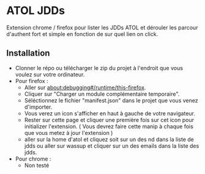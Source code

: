 # ATOL JDDs

Extension chrome / firefox pour lister les JDDs ATOL et dérouler les parcour d'authent fort et simple en fonction de sur quel lien on click.

## Installation
 - Clonner le répo ou télécharger le zip du projet à l'endroit que vous voulez sur votre ordinateur.
 - Pour firefox :
   - Aller sur [about:debugging#/runtime/this-firefox](about:debugging#/runtime/this-firefox).
   - Cliquer sur "Charger un module complémentaire temporaire".
   - Séléctionnez le fichier "manifest.json" dans le projet que vous venez d'importer.
   - Vous verez un icon s'afficher en haut à gauche de votre navigateur.
   - Rester sur cette page et cliquer une première fois sur cet icon pour initializer l'extension. ( Vous devrez faire cette manip à chaque fois que vous metez à jour l'extension )
   - aller sur la home d'atol et cliquez soit sur un des nd dans la liste de jdds ou aller sur wassup et cliquer sur un des emails dans la liste des jdds.
 - Pour chrome :
   - Non testé
